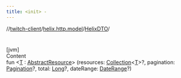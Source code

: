 ```yaml
---
title: <init> -
---
```

//[twitch-client](../../index.md)/[helix.http.model](../index.md)/[HelixDTO](index.md)/[<init>](-init-.md)



# <init>  
[jvm]  
Content  
fun <[T](index.md) : [AbstractResource](../-abstract-resource/index.md)> [<init>](-init-.md)(resources: [Collection](https://kotlinlang.org/api/latest/jvm/stdlib/kotlin.collections/-collection/index.html)<[T](index.md)>?, pagination: [Pagination](../-pagination/index.md)?, total: [Long](https://kotlinlang.org/api/latest/jvm/stdlib/kotlin/-long/index.html)?, dateRange: [DateRange](../-date-range/index.md)?)  



